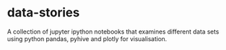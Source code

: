# data-stories
A collection of jupyter ipython notebooks that examines different data sets using python pandas, pyhive and plotly for visualisation.
